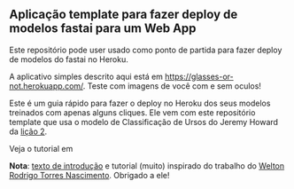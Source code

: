 ## Aplicação template para fazer deploy de modelos fastai para um Web App

Este repositório pode user usado como ponto de partida para fazer deploy de modelos do fastai no Heroku.

A aplicativo simples descrito aqui está em https://glasses-or-not.herokuapp.com/. Teste com imagens de você com e sem oculos!

Este é um guia rápido para fazer o deploy no Heroku dos seus modelos treinados com apenas alguns cliques. Ele vem com este repositório template que usa o modelo de Classificação de Ursos do Jeremy Howard da [lição 2](https://www.youtube.com/watch?v=Egp4Zajhzog&feature=youtu.be).

Veja o tutorial em 

**Nota**: [texto de introdução](https://github.com/weltonrodrigo/fastai-v3) e tutorial (muito) inspirado do trabalho do [Welton Rodrigo Torres Nascimento](https://github.com/weltonrodrigo). Obrigado a ele!
